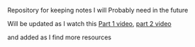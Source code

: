 Repository for keeping notes I will Probably need in the future 

Will be updated as I watch this [Part 1 video](https://www.youtube.com/watch?v=Oe421EPjeBE), [part 2 video](https://www.youtube.com/watch?v=qwfE7fSVaZM)

and added as I find more resources